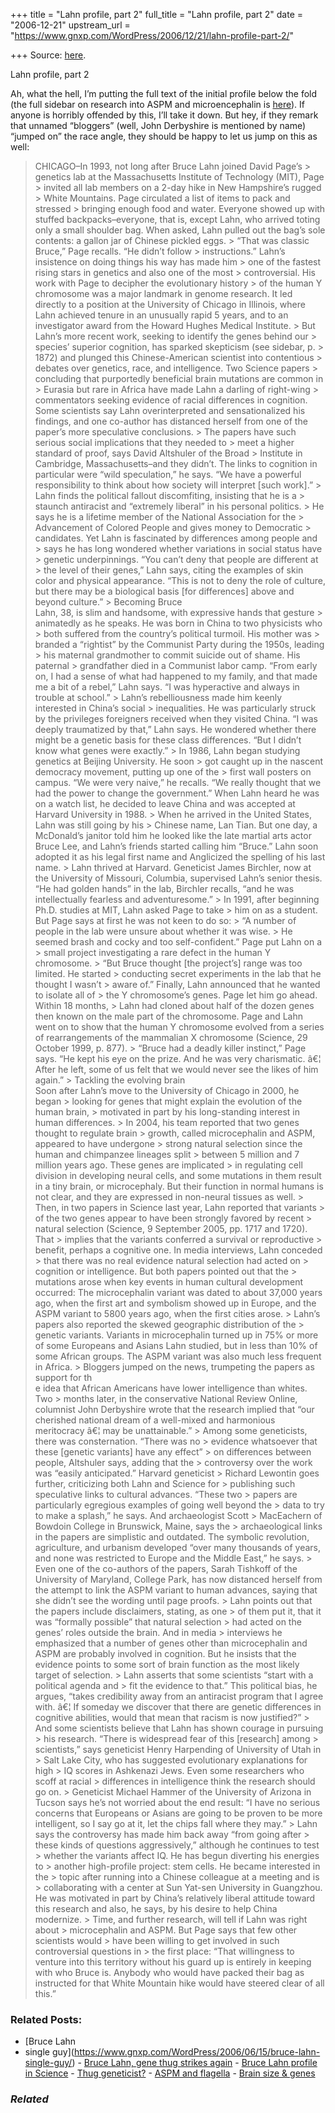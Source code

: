 +++
title = "Lahn profile, part 2"
full_title = "Lahn profile, part 2"
date = "2006-12-21"
upstream_url = "https://www.gnxp.com/WordPress/2006/12/21/lahn-profile-part-2/"

+++
Source: [here](https://www.gnxp.com/WordPress/2006/12/21/lahn-profile-part-2/).

Lahn profile, part 2

Ah, what the hell, I’m putting the full text of the initial profile below the fold (the full sidebar on research into ASPM and microencephalin is [here](https://www.gnxp.com/blog/2006/12/bruce-lahn-profile-in-science.php)). If anyone is horribly offended by this, I’ll take it down. But hey, if they remark that unnamed “bloggers” (well, John Derbyshire is mentioned by name) “jumped on” the race angle, they should be happy to let us jump on this as well:

> CHICAGO–In 1993, not long after Bruce Lahn joined David Page’s > genetics lab at the Massachusetts Institute of Technology (MIT), Page > invited all lab members on a 2-day hike in New Hampshire’s rugged > White Mountains. Page circulated a list of items to pack and stressed > bringing enough food and water. Everyone showed up with stuffed backpacks–everyone, that is, except Lahn, who arrived toting only a small shoulder bag. When asked, Lahn pulled out the bag’s sole contents: a gallon jar of Chinese pickled eggs. >
> “That was classic Bruce,” Page recalls. “He didn’t follow > instructions.” Lahn’s insistence on doing things his way has made him > one of the fastest rising stars in genetics and also one of the most > controversial. His work with Page to decipher the evolutionary history > of the human Y chromosome was a major landmark in genome research. It led directly to a position at the University of Chicago in Illinois, where Lahn achieved tenure in an unusually rapid 5 years, and to an investigator award from the Howard Hughes Medical Institute. >
> But Lahn’s more recent work, seeking to identify the genes behind our > species’ superior cognition, has sparked skepticism (see sidebar, p. > 1872) and plunged this Chinese-American scientist into contentious > debates over genetics, race, and intelligence. Two Science papers > concluding that purportedly beneficial brain mutations are common in > Eurasia but rare in Africa have made Lahn a darling of right-wing > commentators seeking evidence of racial differences in cognition. Some scientists say Lahn overinterpreted and sensationalized his findings, and one co-author has distanced herself from one of the paper’s more speculative conclusions. >
> The papers have such serious social implications that they needed to > meet a higher standard of proof, says David Altshuler of the Broad > Institute in Cambridge, Massachusetts–and they didn’t. The links to cognition in particular were “wild speculation,” he says. “We have a powerful responsibility to think about how society will interpret \[such work\].” >
> Lahn finds the political fallout discomfiting, insisting that he is a > staunch antiracist and “extremely liberal” in his personal politics. > He says he is a lifetime member of the National Association for the > Advancement of Colored People and gives money to Democratic > candidates. Yet Lahn is fascinated by differences among people and > says he has long wondered whether variations in social status have > genetic underpinnings. “You can’t deny that people are different at > the level of their genes,” Lahn says, citing the examples of skin color and physical appearance. “This is not to deny the role of culture, but there may be a biological basis \[for differences\] above and beyond culture.” >
> Becoming Bruce  
> Lahn, 38, is slim and handsome, with expressive hands that gesture > animatedly as he speaks. He was born in China to two physicists who > both suffered from the country’s political turmoil. His mother was > branded a “rightist” by the Communist Party during the 1950s, leading > his maternal grandmother to commit suicide out of shame. His paternal > grandfather died in a Communist labor camp. “From early on, I had a sense of what had happened to my family, and that made me a bit of a rebel,” Lahn says. “I was hyperactive and always in trouble at school.” >
> Lahn’s rebelliousness made him keenly interested in China’s social > inequalities. He was particularly struck by the privileges foreigners received when they visited China. “I was deeply traumatized by that,” Lahn says. He wondered whether there might be a genetic basis for these class differences. “But I didn’t know what genes were exactly.” >
> In 1986, Lahn began studying genetics at Beijing University. He soon > got caught up in the nascent democracy movement, putting up one of the > first wall posters on campus. “We were very naive,” he recalls. “We really thought that we had the power to change the government.” When Lahn heard he was on a watch list, he decided to leave China and was accepted at Harvard University in 1988. >
> When he arrived in the United States, Lahn was still going by his > Chinese name, Lan Tian. But one day, a McDonald’s janitor told him he looked like the late martial arts actor Bruce Lee, and Lahn’s friends started calling him “Bruce.” Lahn soon adopted it as his legal first name and Anglicized the spelling of his last name. >
> Lahn thrived at Harvard. Geneticist James Birchler, now at the University of Missouri, Columbia, supervised Lahn’s senior thesis. “He had golden hands” in the lab, Birchler recalls, “and he was intellectually fearless and adventuresome.” >
> In 1991, after beginning Ph.D. studies at MIT, Lahn asked Page to take > him on as a student. But Page says at first he was not keen to do so: > “A number of people in the lab were unsure about whether it was wise. > He seemed brash and cocky and too self-confident.” Page put Lahn on a > small project investigating a rare defect in the human Y chromosome. > “But Bruce thought \[the project’s\] range was too limited. He started > conducting secret experiments in the lab that he thought I wasn’t > aware of.” Finally, Lahn announced that he wanted to isolate all of > the Y chromosome’s genes. Page let him go ahead. Within 18 months, > Lahn had cloned about half of the dozen genes then known on the male part of the chromosome. Page and Lahn went on to show that the human Y chromosome evolved from a series of rearrangements of the mammalian X chromosome (Science, 29 October 1999, p. 877). >
> “Bruce had a deadly killer instinct,” Page says. “He kept his eye on the prize. And he was very charismatic. â€¦ After he left, some of us felt that we would never see the likes of him again.” >
> Tackling the evolving brain  
> Soon after Lahn’s move to the University of Chicago in 2000, he began > looking for genes that might explain the evolution of the human brain, > motivated in part by his long-standing interest in human differences. > In 2004, his team reported that two genes thought to regulate brain > growth, called microcephalin and ASPM, appeared to have undergone > strong natural selection since the human and chimpanzee lineages split > between 5 million and 7 million years ago. These genes are implicated > in regulating cell division in developing neural cells, and some mutations in them result in a tiny brain, or microcephaly. But their function in normal humans is not clear, and they are expressed in non-neural tissues as well. >
> Then, in two papers in Science last year, Lahn reported that variants > of the two genes appear to have been strongly favored by recent > natural selection (Science, 9 September 2005, pp. 1717 and 1720). That > implies that the variants conferred a survival or reproductive > benefit, perhaps a cognitive one. In media interviews, Lahn conceded > that there was no real evidence natural selection had acted on > cognition or intelligence. But both papers pointed out that the > mutations arose when key events in human cultural development occurred: The microcephalin variant was dated to about 37,000 years ago, when the first art and symbolism showed up in Europe, and the ASPM variant to 5800 years ago, when the first cities arose. >
> Lahn’s papers also reported the skewed geographic distribution of the > genetic variants. Variants in microcephalin turned up in 75% or more of some Europeans and Asians Lahn studied, but in less than 10% of some African groups. The ASPM variant was also much less frequent in Africa. >
> Bloggers jumped on the news, trumpeting the papers as support for th  
> e idea that African Americans have lower intelligence than whites. Two > months later, in the conservative National Review Online, columnist John Derbyshire wrote that the research implied that “our cherished national dream of a well-mixed and harmonious meritocracy â€¦ may be unattainable.” >
> Among some geneticists, there was consternation. “There was no > evidence whatsoever that these \[genetic variants\] have any effect” > on differences between people, Altshuler says, adding that the > controversy over the work was “easily anticipated.” Harvard geneticist > Richard Lewontin goes further, criticizing both Lahn and Science for > publishing such speculative links to cultural advances. “These two > papers are particularly egregious examples of going well beyond the > data to try to make a splash,” he says. And archaeologist Scott > MacEachern of Bowdoin College in Brunswick, Maine, says the > archaeological links in the papers are simplistic and outdated. The symbolic revolution, agriculture, and urbanism developed “over many thousands of years, and none was restricted to Europe and the Middle East,” he says. >
> Even one of the co-authors of the papers, Sarah Tishkoff of the University of Maryland, College Park, has now distanced herself from the attempt to link the ASPM variant to human advances, saying that she didn’t see the wording until page proofs. >
> Lahn points out that the papers include disclaimers, stating, as one > of them put it, that it was “formally possible” that natural selection > had acted on the genes’ roles outside the brain. And in media > interviews he emphasized that a number of genes other than microcephalin and ASPM are probably involved in cognition. But he insists that the evidence points to some sort of brain function as the most likely target of selection. >
> Lahn asserts that some scientists “start with a political agenda and > fit the evidence to that.” This political bias, he argues, “takes credibility away from an antiracist program that I agree with. â€¦ If someday we discover that there are genetic differences in cognitive abilities, would that mean that racism is now justified?” >
> And some scientists believe that Lahn has shown courage in pursuing > his research. “There is widespread fear of this \[research\] among > scientists,” says geneticist Henry Harpending of University of Utah in > Salt Lake City, who has suggested evolutionary explanations for high > IQ scores in Ashkenazi Jews. Even some researchers who scoff at racial > differences in intelligence think the research should go on. > Geneticist Michael Hammer of the University of Arizona in Tucson says he’s not worried about the end result: “I have no serious concerns that Europeans or Asians are going to be proven to be more intelligent, so I say go at it, let the chips fall where they may.” >
> Lahn says the controversy has made him back away “from going after > these kinds of questions aggressively,” although he continues to test > whether the variants affect IQ. He has begun diverting his energies to > another high-profile project: stem cells. He became interested in the > topic after running into a Chinese colleague at a meeting and is > collaborating with a center at Sun Yat-sen University in Guangzhou. He was motivated in part by China’s relatively liberal attitude toward this research and also, he says, by his desire to help China modernize. >
> Time, and further research, will tell if Lahn was right about > microcephalin and ASPM. But Page says that few other scientists would > have been willing to get involved in such controversial questions in > the first place: “That willingness to venture into this territory without his guard up is entirely in keeping with who Bruce is. Anybody who would have packed their bag as instructed for that White Mountain hike would have steered clear of all this.”

### Related Posts:

- [Bruce Lahn
- single
  guy](https://www.gnxp.com/WordPress/2006/06/15/bruce-lahn-single-guy/) - [Bruce Lahn, gene thug strikes
  again](https://www.gnxp.com/WordPress/2006/12/22/bruce-lahn-gene-thug-strikes-again/) - [Bruce Lahn profile in
  Science](https://www.gnxp.com/WordPress/2006/12/21/bruce-lahn-profile-in-science/) - [Thug
  geneticist?](https://www.gnxp.com/WordPress/2006/08/02/thug-geneticist/) - [ASPM and
  flagella](https://www.gnxp.com/WordPress/2006/12/26/aspm-and-flagella/) - [Brain size &
  genes](https://www.gnxp.com/WordPress/2006/08/02/brain-size-genes/)

### *Related*

[](https://www.addtoany.com/add_to/facebook?linkurl=https%3A%2F%2Fwww.gnxp.com%2FWordPress%2F2006%2F12%2F21%2Flahn-profile-part-2%2F&linkname=Lahn%20profile%2C%20part%202 "Facebook")[](https://www.addtoany.com/add_to/twitter?linkurl=https%3A%2F%2Fwww.gnxp.com%2FWordPress%2F2006%2F12%2F21%2Flahn-profile-part-2%2F&linkname=Lahn%20profile%2C%20part%202 "Twitter")[](https://www.addtoany.com/add_to/email?linkurl=https%3A%2F%2Fwww.gnxp.com%2FWordPress%2F2006%2F12%2F21%2Flahn-profile-part-2%2F&linkname=Lahn%20profile%2C%20part%202 "Email")[](https://www.addtoany.com/share)
